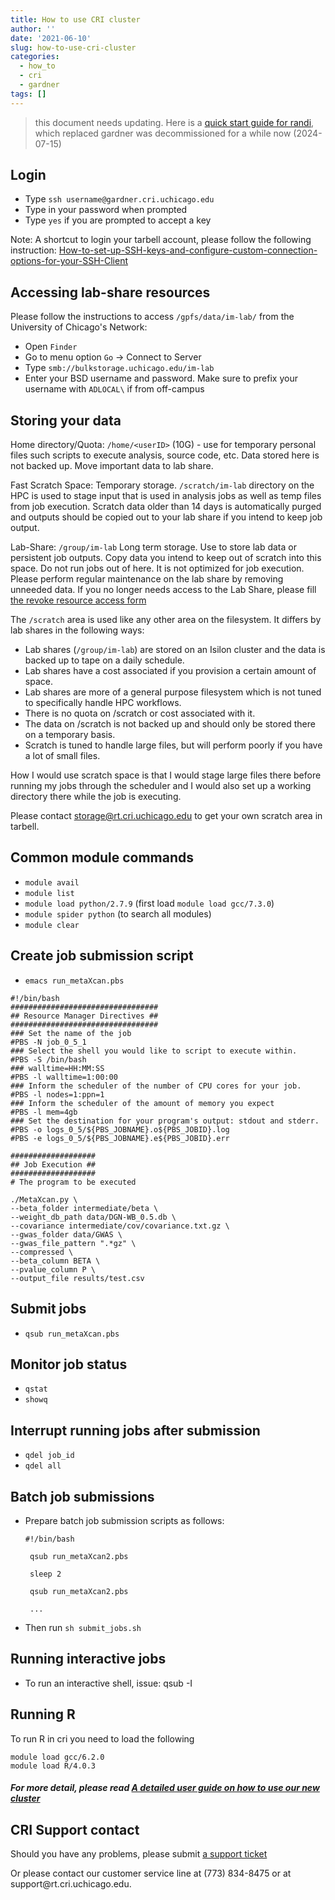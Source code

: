```yaml
---
title: How to use CRI cluster
author: ''
date: '2021-06-10'
slug: how-to-use-cri-cluster
categories:
  - how_to
  - cri
  - gardner
tags: []
---
```


> this document needs updating. Here is a [quick start guide for randi](https://randi-docs.cri.uchicago.edu/Randi%20Quick-Start-Guide/), which replaced gardner was decommissioned for a while now (2024-07-15)



## Login  
- Type `ssh username@gardner.cri.uchicago.edu`
- Type in your password when prompted 
- Type `yes` if you are prompted to accept a key 

Note: A shortcut to login your tarbell account, please follow the following instruction: <a href= "https://github.com/hakyimlab/internal/wiki/How-to-set-up-SSH-keys-and-configure-custom-connection-options-for-your-SSH-Client%3F"> How-to-set-up-SSH-keys-and-configure-custom-connection-options-for-your-SSH-Client </a>  

## Accessing lab-share resources 
Please follow the instructions to access `/gpfs/data/im-lab/` from the University of Chicago's Network:
 - Open `Finder`
 - Go to menu option `Go` -> Connect to Server
 - Type `smb://bulkstorage.uchicago.edu/im-lab` 
 - Enter your BSD username and password. Make sure to prefix your username with `ADLOCAL\` if from off-campus 

## Storing your data
Home directory/Quota: `/home/<userID>` (10G) - use for temporary personal files such scripts to execute analysis, source code, etc. Data stored here is not backed up. Move important data to lab share. 

Fast Scratch Space: Temporary storage. `/scratch/im-lab` directory on the HPC is used to stage input that is used in analysis jobs as well as temp files from job execution. Scratch data older than 14 days is automatically purged and outputs should be copied out to your lab share if you intend to keep job output.

Lab-Share: `/group/im-lab` Long term storage. Use to store lab data or persistent job outputs. Copy data you intend to keep out of scratch into this space. Do not run jobs out of here. It is not optimized for job execution. Please perform regular maintenance on the lab share by removing unneeded data. If you no longer needs access to the Lab Share, please fill <a href= " https://cri-app02.bsd.uchicago.edu/WebProvisioning/Service.aspx?category=1&type=2"> the revoke resource access form </a> </p>

The `/scratch` area is used like any other area on the filesystem. It differs by
lab shares in the following ways:

* Lab shares (`/group/im-lab`) are stored on an Isilon cluster and the data is backed up to tape
on a daily schedule.
* Lab shares have a cost associated if you provision a certain amount of space.
* Lab shares are more of a general purpose filesystem which is not tuned to
specifically handle HPC workflows.
* There is no quota on /scratch or cost associated with it.
* The data on /scratch is not backed up and should only be stored there on a
temporary basis.
* Scratch is tuned to handle large files, but will perform poorly if you have a
lot of small files.

How I would use scratch space is that I would stage large files there before
running my jobs through the scheduler and I would also set up a working
directory there while the job is executing.

Please contact storage@rt.cri.uchicago.edu to get your own scratch area in tarbell. 

## 

## Common module commands 
- `module avail`               
- `module list`              
- `module load python/2.7.9` (first load `module load gcc/7.3.0`)
- `module spider python` (to search all modules)
- `module clear` 

## Create job submission script 
- `emacs run_metaXcan.pbs` 
```
#!/bin/bash 
#################################
## Resource Manager Directives ##
#################################
### Set the name of the job
#PBS -N job_0_5_1
### Select the shell you would like to script to execute within.
#PBS -S /bin/bash
### walltime=HH:MM:SS
#PBS -l walltime=1:00:00
### Inform the scheduler of the number of CPU cores for your job.
#PBS -l nodes=1:ppn=1
### Inform the scheduler of the amount of memory you expect 
#PBS -l mem=4gb
### Set the destination for your program's output: stdout and stderr. 
#PBS -o logs_0_5/${PBS_JOBNAME}.o${PBS_JOBID}.log
#PBS -e logs_0_5/${PBS_JOBNAME}.e${PBS_JOBID}.err

###################
## Job Execution ##
###################
# The program to be executed 

./MetaXcan.py \
--beta_folder intermediate/beta \
--weight_db_path data/DGN-WB_0.5.db \
--covariance intermediate/cov/covariance.txt.gz \
--gwas_folder data/GWAS \
--gwas_file_pattern ".*gz" \
--compressed \
--beta_column BETA \
--pvalue_column P \
--output_file results/test.csv
```

## Submit jobs 
- `qsub run_metaXcan.pbs` 

## Monitor job status 
- `qstat`
- `showq` 

## Interrupt running jobs after submission 
- `qdel job_id`
- `qdel all` 

## Batch job submissions 
- Prepare batch job submission scripts as follows: 
   ``` 
   #!/bin/bash

    qsub run_metaXcan2.pbs

    sleep 2 

    qsub run_metaXcan2.pbs

    ... 
  ```
- Then run `sh submit_jobs.sh` 

## Running interactive jobs
-  To run an interactive shell, issue:     qsub -I

## Running R

To run R in cri you need to load the following
```
module load gcc/6.2.0  
module load R/4.0.3
```

##### For more detail, please read <a href= "http://cri.uchicago.edu/wp-content/uploads/2015/02/Tarbell-User-Guide.html"> A detailed user guide on how to use our new cluster </a> 


## CRI Support contact
<p> Should you have any problems, please submit <a href= "https://cri-app02.bsd.uchicago.edu/WebProvisioning/Support.aspx">  a support ticket </a> </p> 
<p> Or please contact our customer service line at (773) 834-8475 or at support@rt.cri.uchicago.edu. </p>
